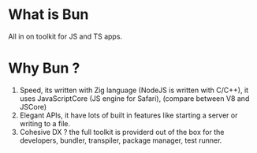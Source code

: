 # What is Bun
All in on toolkit for JS and TS apps.


# Why Bun ?

1. Speed, its written with Zig language (NodeJS is written with C/C++), it uses JavaScriptCore (JS engine for Safari), (compare between V8 and JSCore)
2. Elegant APIs, it have lots of built in features like starting a server or writing to a file.
3. Cohesive DX ? the full toolkit is providerd out of the box for the developers, bundler, transpiler, package manager, test runner.



